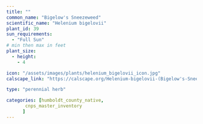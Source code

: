 ```yaml
---
title: ""
common_name: "Bigelow's Sneezeweed"
scientific_name: "Helenium bigelovii"
plant_id: 39
sun_requirements:
  - "Full Sun"
# min then max in feet
plant_size:
  - height: 
    - 4

icon: "/assets/images/plants/helenium_bigelovii_icon.jpg" 
calscape_link: "https://calscape.org/Helenium-bigelovii-(Bigelow's-Sneezeweed)"

type: "perennial herb"

categories: [humboldt_county_native,
       cnps_master_inventory
      ]
---
```


